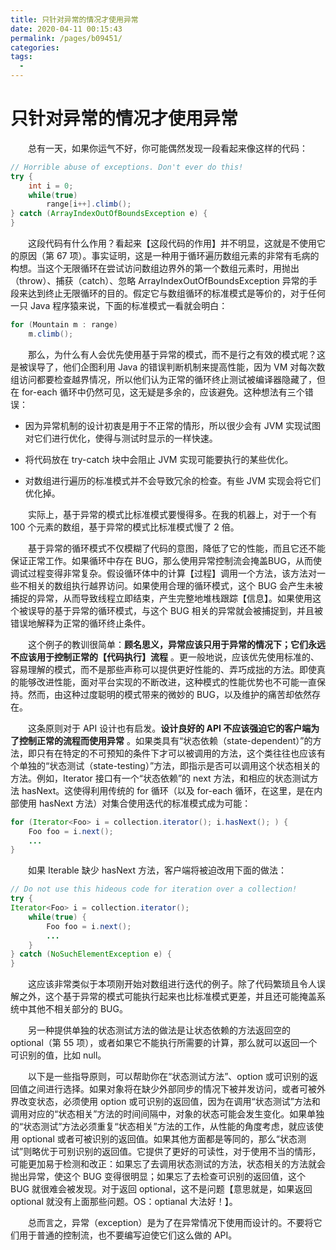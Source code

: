 ```yaml
---
title: 只针对异常的情况才使用异常
date: 2020-04-11 00:15:43
permalink: /pages/b09451/
categories:
tags:
  - 
---
```

# 只针对异常的情况才使用异常

&emsp;&emsp;总有一天，如果你运气不好，你可能偶然发现一段看起来像这样的代码：

```java
// Horrible abuse of exceptions. Don't ever do this!
try {
    int i = 0;
    while(true)
        range[i++].climb();
} catch (ArrayIndexOutOfBoundsException e) {
}
```

&emsp;&emsp;这段代码有什么作用？看起来【这段代码的作用】并不明显，这就是不使用它的原因（第 67 项）。事实证明，这是一种用于循环遍历数组元素的非常有毛病的构想。当这个无限循环在尝试访问数组边界外的第一个数组元素时，用抛出（throw）、捕获（catch）、忽略 ArrayIndexOutOfBoundsException 异常的手段来达到终止无限循环的目的。假定它与数组循环的标准模式是等价的，对于任何一只 Java 程序猿来说，下面的标准模式一看就会明白：

```java
for (Mountain m : range)
    m.climb();
```

&emsp;&emsp;那么，为什么有人会优先使用基于异常的模式，而不是行之有效的模式呢？这是被误导了，他们企图利用 Java 的错误判断机制来提高性能，因为 VM 对每次数组访问都要检查越界情况，所以他们认为正常的循环终止测试被编译器隐藏了，但在 for-each 循环中仍然可见，这无疑是多余的，应该避免。这种想法有三个错误：

- 因为异常机制的设计初衷是用于不正常的情形，所以很少会有 JVM 实现试图对它们进行优化，使得与测试时显示的一样快速。

- 将代码放在 try-catch 块中会阻止 JVM 实现可能要执行的某些优化。

- 对数组进行遍历的标准模式并不会导致冗余的检查。有些 JVM 实现会将它们优化掉。

&emsp;&emsp;实际上，基于异常的模式比标准模式要慢得多。在我的机器上，对于一个有 100 个元素的数组，基于异常的模式比标准模式慢了 2 倍。

&emsp;&emsp;基于异常的循环模式不仅模糊了代码的意图，降低了它的性能，而且它还不能保证正常工作。如果循环中存在 BUG，那么使用异常控制流会掩盖BUG，从而使调试过程变得非常复杂。假设循环体中的计算【过程】调用一个方法，该方法对一些不相关的数组执行越界访问。如果使用合理的循环模式，这个 BUG 会产生未被捕捉的异常，从而导致线程立即结束，产生完整地堆栈跟踪【信息】。如果使用这个被误导的基于异常的循环模式，与这个 BUG 相关的异常就会被捕捉到，并且被错误地解释为正常的循环终止条件。

&emsp;&emsp;这个例子的教训很简单：**顾名思义，异常应该只用于异常的情况下；它们永远不应该用于控制正常的【代码执行】流程** 。更一般地说，应该优先使用标准的、容易理解的模式，而不是那些声称可以提供更好性能的、弄巧成拙的方法。即使真的能够改进性能，面对平台实现的不断改进，这种模式的性能优势也不可能一直保持。然而，由这种过度聪明的模式带来的微妙的 BUG，以及维护的痛苦却依然存在。

&emsp;&emsp;这条原则对于 API 设计也有启发。**设计良好的 API 不应该强迫它的客户端为了控制正常的流程而使用异常** 。如果类具有“状态依赖（state-dependent）”的方法，即只有在特定的不可预知的条件下才可以被调用的方法，这个类往往也应该有个单独的“状态测试（state-testing）”方法，即指示是否可以调用这个状态相关的方法。例如，Iterator 接口有一个“状态依赖”的 next 方法，和相应的状态测试方法 hasNext。这使得利用传统的 for 循环（以及 for-each 循环，在这里，是在内部使用 hasNext 方法）对集合使用迭代的标准模式成为可能：

```java
for (Iterator<Foo> i = collection.iterator(); i.hasNext(); ) {
    Foo foo = i.next();
    ...
}
```

&emsp;&emsp;如果 Iterable 缺少 hasNext 方法，客户端将被迫改用下面的做法：

```java
// Do not use this hideous code for iteration over a collection!
try {
Iterator<Foo> i = collection.iterator();
    while(true) {
        Foo foo = i.next();
        ...
    }
} catch (NoSuchElementException e) {
}
```

&emsp;&emsp;这应该非常类似于本项刚开始对数组进行迭代的例子。除了代码繁琐且令人误解之外，这个基于异常的模式可能执行起来也比标准模式更差，并且还可能掩盖系统中其他不相关部分的 BUG。

&emsp;&emsp;另一种提供单独的状态测试方法的做法是让状态依赖的方法返回空的 optional（第 55 项），或者如果它不能执行所需要的计算，那么就可以返回一个可识别的值，比如 null。

&emsp;&emsp;以下是一些指导原则，可以帮助你在“状态测试方法”、option 或可识别的返回值之间进行选择。如果对象将在缺少外部同步的情况下被并发访问，或者可被外界改变状态，必须使用 option 或可识别的返回值，因为在调用“状态测试”方法和调用对应的“状态相关”方法的时间间隔中，对象的状态可能会发生变化。如果单独的“状态测试”方法必须重复“状态相关”方法的工作，从性能的角度考虑，就应该使用 optional 或者可被识别的返回值。如果其他方面都是等同的，那么“状态测试”则略优于可别识别的返回值。它提供了更好的可读性，对于使用不当的情形，可能更加易于检测和改正：如果忘了去调用状态测试的方法，状态相关的方法就会抛出异常，使这个 BUG 变得很明显；如果忘了去检查可识别的返回值，这个 BUG 就很难会被发现。对于返回 optional，这不是问题【意思就是，如果返回 optional 就没有上面那些问题。OS：optianal 大法好！】。

&emsp;&emsp;总而言之，异常（exception）是为了在异常情况下使用而设计的。不要将它们用于普通的控制流，也不要编写迫使它们这么做的 API。


